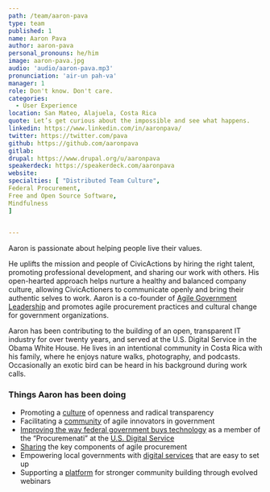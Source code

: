 ```yaml
---
path: /team/aaron-pava
type: team
published: 1
name: Aaron Pava
author: aaron-pava
personal_pronouns: he/him
image: aaron-pava.jpg
audio: 'audio/aaron-pava.mp3'
pronunciation: 'air-un pah-va'
manager: 1
role: Don't know. Don't care.
categories:
  - User Experience
location: San Mateo, Alajuela, Costa Rica
quote: Let’s get curious about the impossible and see what happens.
linkedin: https://www.linkedin.com/in/aaronpava/
twitter: https://twitter.com/pava
github: https://github.com/aaronpava
gitlab: 
drupal: https://www.drupal.org/u/aaronpava
speakerdeck: https://speakerdeck.com/aaronpava
website:   
specialties: [ "Distributed Team Culture",
Federal Procurement,
Free and Open Source Software,
Mindfulness
]

  
---
```


Aaron is passionate about helping people live their values.

He uplifts the mission and people of CivicActions by hiring the right talent, promoting professional development, and sharing our work with others. His open-hearted approach helps nurture a healthy and balanced company culture, allowing CivicActioners to communicate openly and bring their authentic selves to work. Aaron is a co-founder of [Agile Government Leadership](https://www.agilegovleaders.org/) and promotes agile procurement practices and cultural change for government organizations. 

Aaron has been contributing to the building of an open, transparent IT industry for over twenty years, and served at the U.S. Digital Service in the Obama White House. He lives in an intentional community in Costa Rica with his family, where he enjoys nature walks, photography, and podcasts. Occasionally an exotic bird can be heard in his background during work calls.

### Things Aaron has been doing
* Promoting a [culture](https://civicactions-handbook.readthedocs.io/en/latest/02-about-us/culture/) of openness and radical transparency 
* Facilitating a [community](https://www.agilegovleaders.org/) of agile innovators in government
* [Improving the way federal government buys technology](https://medium.com/the-u-s-digital-service/meet-the-procuremenati-usds-acquisition-experts-1e99346822b5) as a member of the “Procuremenati” at the [U.S. Digital Service](https://www.usds.gov/)
* [Sharing](https://speakerdeck.com/aaronpava/agile-gov-playbook-dissecting-the-new-white-house-techfar-handbook) the key components of agile procurement
* Empowering local governments with [digital services](https://proudcity.com/) that are easy to set up
* Supporting a [platform](https://maestroconference.com/) for stronger community building through evolved webinars 

